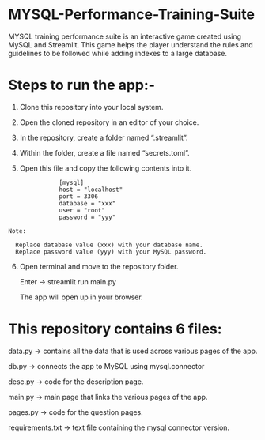 # MYSQL-Performance-Training-Suite
MYSQL training performance suite is an interactive game created using MySQL and Streamlit. 
This game helps the player understand the rules and guidelines to be followed while adding indexes to a large database.


# Steps to run the app:-

  1) Clone this repository into your local system.
  
  2) Open the cloned repository in an editor of your choice.
  
  3) In the repository, create a folder named “.streamlit”.
  
  4) Within the folder, create a file named “secrets.toml”.
  
  5) Open this file and copy the following contents into it.
  
                    [mysql]
                    host = "localhost"
                    port = 3306
                    database = "xxx"
                    user = "root"
                    password = "yyy"

	Note: 
      
      Replace database value (xxx) with your database name.
      Replace password value (yyy) with your MySQL password. 

  6) Open terminal and move to the repository folder. 
     
     Enter → streamlit run main.py
     
     The app will open up in your browser. 


# This repository contains 6 files:

data.py → contains all the data that is used across various pages of the app. 

db.py → connects the app to MySQL using mysql.connector

desc.py → code for the description page.

main.py → main page that links the various pages of the app. 

pages.py → code for the question pages.  

requirements.txt → text file containing the mysql connector version.

